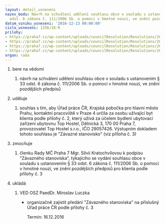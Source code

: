 ```yaml
---
layout: detail_usneseni
nazev_bodu: Návrh na schválení udělení souhlasu obce v souladu s ustanovením § 33
  odst. 6 zákona č. 111/2006 Sb. o pomoci v hmotné nouzi, ve znění pozdějších předpisů
datum_vzniku_usneseni: '2016-12-13 00:00:00'
cislo_usneseni: 1256/16-R
prilohy:
- https://praha7.cz/wp-content/uploads/councilResolution/Resolutions/26963/export/duvodovazprava_souhlasobce_UPP4~146051.docx
- https://praha7.cz/wp-content/uploads/councilResolution/Resolutions/26963/export/zadostUPosouhlasobce_verejne~146050.pdf
- https://praha7.cz/wp-content/uploads/councilResolution/Resolutions/26963/export/UP_zavaznestanovisko_verejne~146048.doc
- https://praha7.cz/wp-content/uploads/councilResolution/Resolutions/26963/export/export~297141.pdf
organ: rada
---
```

<ol class="urzList_view" id="urzList">
<li class="urzClass1" id=""><span name="1">bere na vědomí</span> 
<ol class="urzOlClass">
<li class="urzClass2" style="TEXT-ALIGN: left" id=""><span><p>návrh na schválení udělení souhlasu obce v souladu s ustanovením § 33 odst. 6 zákona č. 111/2006 Sb. o pomoci v hmotné nouzi, ve znění pozdějších předpisů</p></span></li></ol></li>
<li class="urzClass1" id=""><span name="31">uděluje</span> 
<ol class="urzOlClass">
<li class="urzClass2" style="TEXT-ALIGN: left" id=""><span><p>souhlas s tím, aby Úřad práce ČR, Krajská pobočka pro hlavní město Prahu, kontaktní pracoviště v Praze 4 určila za osobu užívající byt klienta podle přílohy č. 2, který užívá za účelem bydlení ubytovací zařízení ubytovnu Top Hostel, Dělnická 3, 170 00 Praha 7, provozovatel Top Hostel s.r.o., IČO 29057426. Výstupním dokladem tohoto souhlasu je "Závazné stanovisko" (viz příloha č. 3)</p></span></li></ol></li>
<li class="urzClass1" id=""><span name="41">zmocňuje</span> 
<ol class="urzOlClass">
<li class="urzClass2" style="TEXT-ALIGN: left" id=""><span><p>členku Rady MČ Praha 7 Mgr. Silvii Kratochvílovou k podpisu "Závazného stanoviska", týkajícího se vydání souhlasu obce v souladu s ustanovením § 33 odst. 6 zákona č. 111/2006 Sb. o pomoci v hmotné nouzi, ve znění pozdějších předpisů pro klienta podle přílohy č. 3</p></span></li></ol></li><li class="urzClass1" id="urzUkoly"><span name="1">ukládá</span><ol class="urzOlClass"><li class="urzClass2"><span><p>VED OSZ PaedDr. Miroslav Luczka</p></span><ul class="urzUlClass"><li class="urzClass3"><span><p>organizačně zajistit předání "Závazného stanoviska" na příslušný Úřad práce ČR podle přílohy č. 3</p></span><span class="urzUkolTermin">  Termín:&nbsp;16.12.2016</span></li></ul></li></ol></li>
</ol>
